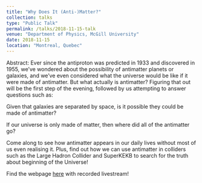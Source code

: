 ```yaml
---
title: "Why Does It (Anti-)Matter?"
collection: talks
type: "Public Talk"
permalink: /talks/2018-11-15-talk
venue: "Department of Physics, McGill University"
date: 2018-11-15
location: "Montreal, Quebec"
---
```


Abstract: Ever since the antiproton was predicted in 1933 and discovered in 1955, we’ve wondered about the possibility of antimatter planets or galaxies, and we’ve even considered what the universe would be like if it were made of antimatter. But what actually is antimatter? Figuring that out will be the first step of the evening, followed by us attempting to answer questions such as:

Given that galaxies are separated by space, is it possible they could be made of antimatter?

If our universe is only made of matter, then where did all of the antimatter go?

Come along to see how antimatter appears in our daily lives without most of us even realising it. Plus, find out how we can use antimatter in colliders such as the Large Hadron Collider and SuperKEKB to search for the truth about beginning of the Universe!

Find the webpage [here](http://physicsmatters.physics.mcgill.ca/events/lecture-2018-11-15-antimatter/) with recorded livestream!